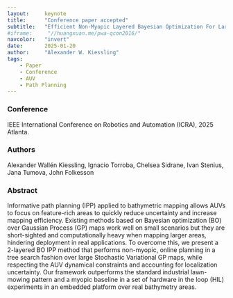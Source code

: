 ```yaml
---
layout:     keynote
title:      "Conference paper accepted"
subtitle:   "Efficient Non-Myopic Layered Bayesian Optimization For Large-Scale Bathymetric Informative Path Planning"
#iframe:     "//huangxuan.me/pwa-qcon2016/"
navcolor:   "invert"
date:       2025-01-20
author:     "Alexander W. Kiessling"
tags:
    - Paper
    - Conference
    - AUV
    - Path Planning
---
```


### Conference

IEEE International Conference on Robotics and Automation (ICRA), 2025 Atlanta.

### Authors

Alexander Wallén Kiessling, Ignacio Torroba, Chelsea Sidrane, Ivan Stenius, Jana Tumova, John Folkesson

### Abstract

Informative path planning (IPP) applied to bathymetric mapping allows AUVs to focus on feature-rich areas to quickly reduce uncertainty and increase mapping efficiency. Existing methods based on Bayesian optimization (BO) over Gaussian Process (GP) maps work well on small scenarios but they are short-sighted and computationally heavy when mapping larger areas, hindering deployment in real applications. To overcome this, we present a 2-layered BO IPP method that performs non-myopic, online planning in a tree search fashion over large Stochastic Variational GP maps, while respecting the AUV dynamical constraints and accounting for localization uncertainty. Our framework outperforms the standard industrial lawn-mowing pattern and a myopic baseline in a set of hardware in the loop (HIL) experiments in an embedded platform over real bathymetry areas.


